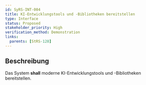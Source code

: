 ```yaml
---
id: SyRS-INT-004
title: KI-Entwicklungstools und -Bibliotheken bereitstellen
type: Interface
status: Proposed
stakeholder_priority: High
verification_method: Demonstration
links:
  parents: [StRS-128]
---
```


## Beschreibung
Das System **shall** moderne KI-Entwicklungstools und -Bibliotheken bereitstellen.
